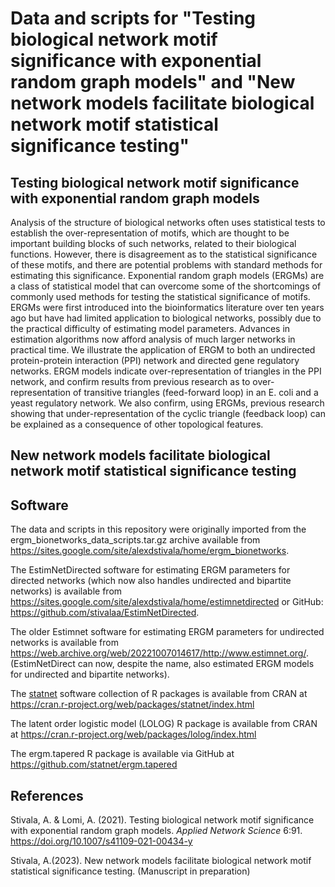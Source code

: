 # Data and scripts for "Testing biological network motif significance with exponential random graph models" and "New network models facilitate biological network motif statistical significance testing"

## Testing biological network motif significance with exponential random graph models
Analysis of the structure of biological networks often uses statistical tests to establish the over-representation of motifs, which are thought to be important building blocks of such networks, related to their biological functions. However, there is disagreement as to the statistical significance of these motifs, and there are potential problems with standard methods for estimating this significance. Exponential random graph models (ERGMs) are a class of statistical model that can overcome some of the shortcomings of commonly used methods for testing the statistical significance of motifs. ERGMs were first introduced into the bioinformatics literature over ten years ago but have had limited application to biological networks, possibly due to the practical difficulty of estimating model parameters. Advances in estimation algorithms now afford analysis of much larger networks in practical time. We illustrate the application of ERGM to both an undirected protein-protein interaction (PPI) network and directed gene regulatory networks. ERGM models indicate over-representation of triangles in the PPI network, and confirm results from previous research as to over-representation of transitive triangles (feed-forward loop) in an E. coli and a yeast regulatory network. We also confirm, using ERGMs, previous research showing that under-representation of the cyclic triangle (feedback loop) can be explained as a consequence of other topological features.


## New network models facilitate biological network motif statistical significance testing

## Software

The data and scripts in this repository were originally imported from the ergm_bionetworks_data_scripts.tar.gz archive available from https://sites.google.com/site/alexdstivala/home/ergm_bionetworks.

The EstimNetDirected software for estimating ERGM parameters for directed networks (which now also handles undirected and bipartite networks) is available from https://sites.google.com/site/alexdstivala/home/estimnetdirected or GitHub: https://github.com/stivalaa/EstimNetDirected.

The older Estimnet software for estimating ERGM parameters for undirected networks is available from https://web.archive.org/web/20221007014617/http://www.estimnet.org/. (EstimNetDirect can now, despite the name, also estimated ERGM models for undirected and bipartite networks).

The [statnet](https://statnet.org/) software collection of R packages is available from CRAN at https://cran.r-project.org/web/packages/statnet/index.html

The latent order logistic model (LOLOG) R package is available from CRAN at https://cran.r-project.org/web/packages/lolog/index.html

The ergm.tapered R package is available via GitHub at https://github.com/statnet/ergm.tapered


## References

Stivala, A. & Lomi, A. (2021). Testing biological network motif significance with exponential random graph models. _Applied Network Science_ 6:91. https://doi.org/10.1007/s41109-021-00434-y

Stivala, A.(2023). New network models facilitate biological network motif statistical significance testing. (Manuscript in preparation)
